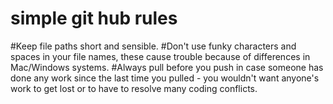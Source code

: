 # simple git hub rules 
#Keep file paths short and sensible.
#Don't use funky characters and spaces in your file names, these cause trouble because of differences in Mac/Windows systems.
#Always pull before you push in case someone has done any work since the last time you pulled - you wouldn't want anyone's work to get lost or to have to resolve many coding conflicts.
